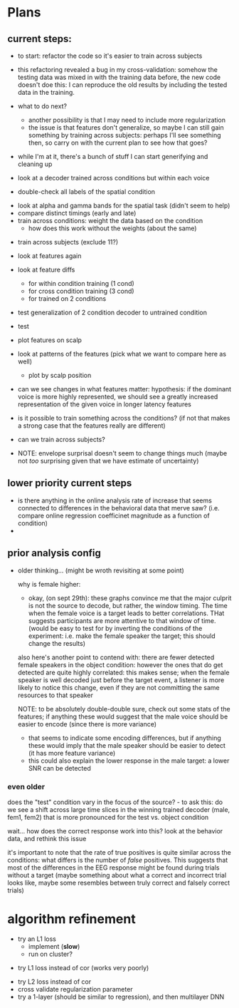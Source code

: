 
# Plans

## current steps:

- to start: refactor the code so it's easier to train across subjects
- this refactoring revealed a bug in my cross-validation:
  somehow the testing data was mixed in with the training data before,
  the new code doesn't doe this: I can reproduce the old results
  by including the tested data in the training.
- what to do next?
  - another possibility is that I may need to include more regularization
  - the issue is that features don't generalize, so maybe I can still gain something by training across subjects: perhaps I'll see something then, so carry on with the current plan to see how that goes?

- while I'm at it, there's a bunch of stuff I can start generifying and
  cleaning up

- look at a decoder trained across conditions but within each voice
- double-check all labels of the spatial condition
+ look at alpha and gamma bands for the spatial task (didn't seem to help)
+ compare distinct timings (early and late)
+ train across conditions: weight the data based on the condition
  + how does this work without the weights (about the same)

- train across subjects (exclude 11?)
- look at features again
- look at feature diffs
  - for within condition training (1 cond)
  - for cross condition training (3 cond)
  - for trained on 2 conditions
- test generalization of 2 condition decoder to untrained condition

- test
- plot features on scalp

- look at patterns of the features (pick what we want to compare here as well)
  - plot by scalp position

- can we see changes in what features matter:
  hypothesis: if the dominant voice is more highly represented,
  we should see a greatly increased representation of the given voice
  in longer latency features

- is it possible to train something across the conditions? (if not that makes a strong case that the features really are different)
- can we train across subjects?


- NOTE: envelope surprisal doesn't seem to change things much
  (maybe not *too* surprising given that we have estimate of uncertainty)

## lower priority current steps

- is there anything in the online analysis rate of increase that
  seems connected to differences in the behavioral data that merve saw?
    (i.e. compare online regression coefficinet magnitude as a function of condition)
-

## prior analysis config

- older thinking... (might be wroth revisiting at some point)

  why is female higher:
  - okay, (on sept 29th): these graphs convince me that the major culprit is not the source to decode, but rather, the window timing. The time when
  the female voice is a target leads to better correlations. THat suggests
  participants are more attentive to that window of time. (would be easy to test
  for by inverting the conditions of the experiment: i.e. make the female speaker the target; this should change the results)

  also here's another point to contend with: there are fewer detected female speakers in the object condition: however the ones that do get detected are quite highly correlated: this makes sense; when the female speaker is well decoded just before the target event, a listener is more likely to notice this change, even if they are not committing the same resources to that speaker

  NOTE: to be absolutely double-double sure, check out some stats of the features; if anything these would suggest that the male voice
  should be easier to encode (since there is more variance)
  - that seems to indicate some encoding differences, but if anything these would imply that the male speaker should be easier to detect (it has more feature variance)
  - this could also explain the lower response in the male target:
    a lower SNR can be detected

### even older

  does the "test" condition vary in the focus of the source?
    - to ask this: do we see a shift across large time slices in the winning
    trained decoder (male, fem1, fem2) that is more pronounced for
    the test vs. object condition

  wait... how does the correct response work into this?
  look at the behavior data, and rethink this issue

  it's important to note that the rate of true positives is quite
  similar across the conditions: what differs is the number of
  *false* positives. This suggests that most of the differences in
  the EEG response might be found during trials without a target
  (maybe something about what a correct and incorrect trial looks like,
    maybe some resembles between truly correct and falsely correct trials)

# algorithm refinement
- try an L1 loss
  + implement (**slow**)
  - run on cluster?
+ try L1 loss instead of cor (works very poorly)
- try L2 loss instead of cor
- cross validate regularization parameter
- try a 1-layer (should be similar to regression), and then multilayer DNN
